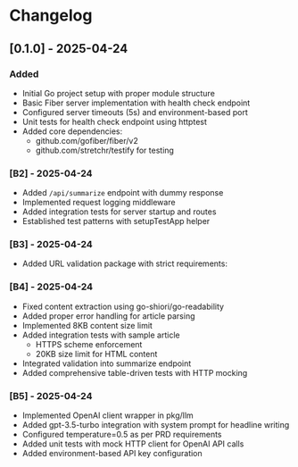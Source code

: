 # Changelog

## [0.1.0] - 2025-04-24

### Added
- Initial Go project setup with proper module structure
- Basic Fiber server implementation with health check endpoint
- Configured server timeouts (5s) and environment-based port
- Unit tests for health check endpoint using httptest
- Added core dependencies:
  - github.com/gofiber/fiber/v2
  - github.com/stretchr/testify for testing

### [B2] - 2025-04-24
- Added `/api/summarize` endpoint with dummy response
- Implemented request logging middleware
- Added integration tests for server startup and routes
- Established test patterns with setupTestApp helper

### [B3] - 2025-04-24
- Added URL validation package with strict requirements:



### [B4] - 2025-04-24
- Fixed content extraction using go-shiori/go-readability
- Added proper error handling for article parsing
- Implemented 8KB content size limit
- Added integration tests with sample article
  - HTTPS scheme enforcement
  - 20KB size limit for HTML content
- Integrated validation into summarize endpoint
- Added comprehensive table-driven tests with HTTP mocking


### [B5] - 2025-04-24
- Implemented OpenAI client wrapper in pkg/llm
- Added gpt-3.5-turbo integration with system prompt for headline writing
- Configured temperature=0.5 as per PRD requirements
- Added unit tests with mock HTTP client for OpenAI API calls
- Added environment-based API key configuration
